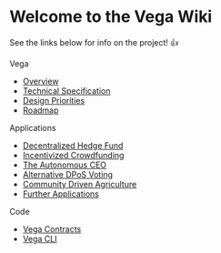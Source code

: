 # Welcome to the Vega Wiki
See the links below for info on the project! :+1:

Vega
 - [Overview](https://github.com/VegaProject/wiki/wiki/overview)
 - [Technical Specification](https://github.com/VegaProject/wiki/wiki/technical-specification)
 - [Design Priorities](https://github.com/VegaProject/wiki/wiki/design-priorities)
 - [Roadmap](https://github.com/VegaProject/wiki/wiki/roadmap)

Applications
 - [Decentralized Hedge Fund](https://github.com/VegaProject/wiki/wiki/decentralized-hedge-fund)
 - [Incentivized Crowdfunding](https://github.com/VegaProject/wiki/wiki/incentivized-crowdfunding)
 - [The Autonomous CEO](https://github.com/VegaProject/wiki/wiki/the-autonomous-ceo)
 - [Alternative DPoS Voting](https://github.com/VegaProject/wiki/wiki/alternative-dpos-voting)
 - [Community Driven Agriculture](https://github.com/VegaProject/wiki/wiki/community-driven-agriculture)
 - [Further Applications](https://github.com/VegaProject/wiki/wiki/further-applications)

Code
 - [Vega Contracts](https://github.com/VegaProject/vega-contracts)
 - [Vega CLI](https://github.com/VegaProject/vega)
